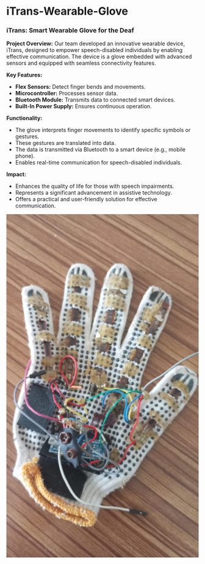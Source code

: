 # iTrans-Wearable-Glove
### iTrans: Smart Wearable Glove for the Deaf

**Project Overview:**
Our team developed an innovative wearable device, iTrans, designed to empower speech-disabled individuals by enabling effective communication. The device is a glove embedded with advanced sensors and equipped with seamless connectivity features.

**Key Features:**
- **Flex Sensors:** Detect finger bends and movements.
- **Microcontroller:** Processes sensor data.
- **Bluetooth Module:** Transmits data to connected smart devices.
- **Built-In Power Supply:** Ensures continuous operation.

**Functionality:**
- The glove interprets finger movements to identify specific symbols or gestures.
- These gestures are translated into data.
- The data is transmitted via Bluetooth to a smart device (e.g., mobile phone).
- Enables real-time communication for speech-disabled individuals.

**Impact:**
- Enhances the quality of life for those with speech impairments.
- Represents a significant advancement in assistive technology.
- Offers a practical and user-friendly solution for effective communication.

![Prototype](https://github.com/neocodered/iTrans-Wearable-Glove/blob/main/Images/WhatsApp%20Image%202024-07-19%20at%2023.12.47.jpeg)
